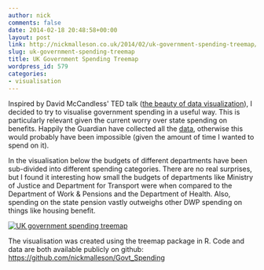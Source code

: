 ```yaml
---
author: nick
comments: false
date: 2014-02-18 20:48:58+00:00
layout: post
link: http://nickmalleson.co.uk/2014/02/uk-government-spending-treemap/
slug: uk-government-spending-treemap
title: UK Government Spending Treemap
wordpress_id: 579
categories:
- visualisation
---
```


Inspired by David McCandless' TED talk ([the beauty of data visualization](http://www.ted.com/talks/david_mccandless_the_beauty_of_data_visualization.html)), I decided to try to visualise government spending in a useful way. This is particularly relevant given the current worry over state spending on benefits. Happily the Guardian have collected all the [data](http://www.theguardian.com/news/datablog/2012/dec/04/government-spending-department-2011-12), otherwise this would probably have been impossible (given the amount of time I wanted to spend on it).

In the visualisation below the budgets of different departments have been sub-divided into different spending categories. There are no real surprises, but I found it interesting how small the budgets of departments like Ministry of Justice and Department for Transport were when compared to the Department of Work & Pensions and the Department of Health. Also, spending on the state pension vastly outweighs other DWP spending on things like housing benefit.


[![UK government spending treemap](https://raw.github.com/nickmalleson/Govt_Spending/master/code/figure/treemap2.png)](https://github.com/nickmalleson/Govt_Spending)




The visualisation was created using the treemap package in R. Code and data are both available publicly on github: [https://github.com/nickmalleson/Govt_Spending ](https://github.com/nickmalleson/Govt_Spending)
